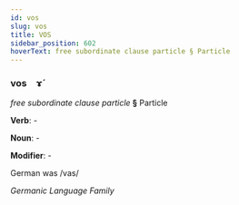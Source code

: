 ```yaml
---
id: vos
slug: vos
title: VOS
sidebar_position: 602
hoverText: free subordinate clause particle § Particle
---
```


### vos&emsp;<span kind="abugida">ɤ́</span>

*free subordinate clause particle* **§** Particle

**Verb**: -

**Noun**: -

**Modifier**: -

German was /vas/

*Germanic Language Family*